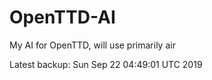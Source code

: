 # OpenTTD-AI
My AI for OpenTTD, will use primarily air

Latest backup: Sun Sep 22 04:49:01 UTC 2019

